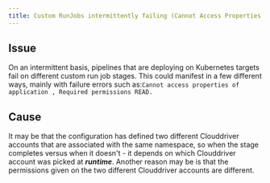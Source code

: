 ```yaml
---
title: Custom RunJobs intermittently failing (Cannot Access Properties of Application)
---
```


## Issue
On an intermittent basis, pipelines that are deploying on Kubernetes targets fail on different custom run job stages.
This could manifest in a few different ways, mainly with failure errors such as:```Cannot access properties of application , Required permissions READ. ```

## Cause
It may be that the configuration has defined two different Clouddriver accounts that are associated with the same namespace, so when the stage completes versus when it doesn't - it depends on which Clouddriver account was picked at ***runtime***.
Another reason may be is that the permissions given on the two different Clouddriver accounts are different.

